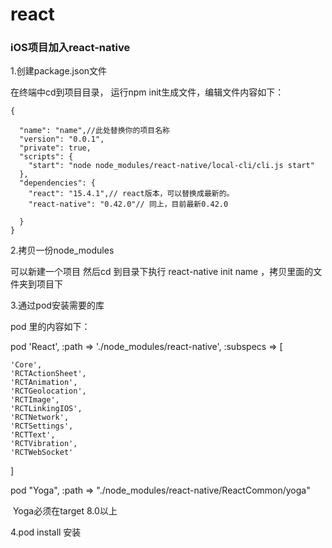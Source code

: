 # react   
### iOS项目加入react-native      

1.创建package.json文件       

在终端中cd到项目目录， 运行npm init生成文件，编辑文件内容如下：   
<pre><code>{
 
  "name": "name",//此处替换你的项目名称
  "version": "0.0.1",
  "private": true,
  "scripts": {
    "start": "node node_modules/react-native/local-cli/cli.js start"
  },
  "dependencies": {
    "react": "15.4.1",// react版本，可以替换成最新的。 
    "react-native": "0.42.0"// 同上，目前最新0.42.0 
    
  } 
}
</code></pre>


2.拷贝一份node_modules

可以新建一个项目 然后cd 到目录下执行 react-native init name ，拷贝里面的文件夹到项目下       

3.通过pod安装需要的库 

pod 里的内容如下：

pod 'React', :path => './node_modules/react-native', :subspecs => [

    'Core',
    'RCTActionSheet',
    'RCTAnimation',
    'RCTGeolocation',
    'RCTImage',
    'RCTLinkingIOS',
    'RCTNetwork',
    'RCTSettings',
    'RCTText',
    'RCTVibration',
    'RCTWebSocket'
    
  ]
 
  pod "Yoga", :path => "./node_modules/react-native/ReactCommon/yoga"
  
  Yoga必须在target 8.0以上
  
4.pod install 安装


